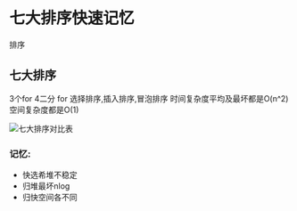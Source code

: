 # 七大排序快速记忆

排序

## 七大排序

3个for 4二分 for 选择排序,插入排序,冒泡排序 时间复杂度平均及最坏都是O\(n^2\) 空间复杂度都是O\(1\)

 

![&#x4E03;&#x5927;&#x6392;&#x5E8F;&#x5BF9;&#x6BD4;&#x8868;](https://shaosim-image.oss-cn-chengdu.aliyuncs.com/七大排序对比表.png)

### 记忆:

* 快选希堆不稳定
* 归堆最坏nlog
* 归快空间各不同

